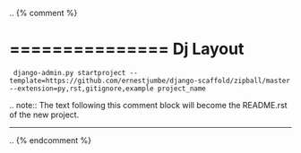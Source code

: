 .. {% comment %}

===============
Dj Layout
===============

     django-admin.py startproject --template=https://github.com/ernestjumbe/django-scaffold/zipball/master --extension=py,rst,gitignore,example project_name

.. note:: The text following this comment block will become the README.rst of the new project.

-----

.. {% endcomment %}

